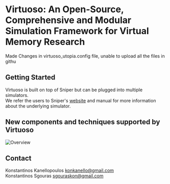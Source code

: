 # Virtuoso: An Open-Source, Comprehensive and Modular Simulation Framework for Virtual Memory Research
Made Changes in virtuoso_utopia.config file, unable to upload all the files in githu
## Getting Started

Virtuoso is built on top of Sniper but can be plugged into multiple simulators.  
We refer the users to Sniper's [website](https://snipersim.org/w/Getting_Started) and manual for more information about the underlying simulator. 

## New components and techniques supported by Virtuoso

![Overview](https://github.com/CMU-SAFARI/Virtuoso/blob/main/virtuoso_components.png)



## Contact 

Konstantinos Kanellopoulos <konkanello@gmail.com>  
Konstantinos Sgouras <sgouraskon@gmail.com>







   
